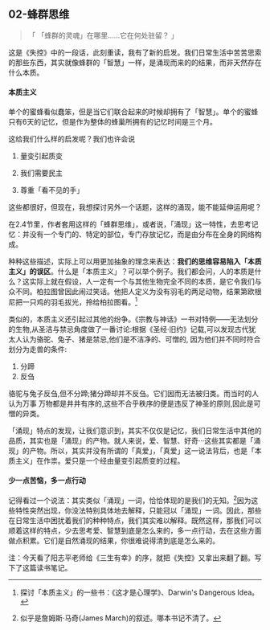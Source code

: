 ## 02-蜂群思维

> 「 「蜂群的灵魂」在哪里......它在何处驻留？ 」

这是《失控》中的一段话，此刻重读，我有了新的启发。我们日常生活中苦苦思索的那些东西，其实就像蜂群的「智慧」一样，是涌现而来的的结果，而非天然存在什么本质。

#### 本质主义

单个的蜜蜂看似蠢笨，但是当它们联合起来的时候却拥有了「智慧」。单个的蜜蜂只有6天的记忆，但是作为整体的蜂巢所拥有的记忆时间是三个月。

这给我们什么样的启发呢？我们也许会说

1. 量变引起质变
2. 我们需要民主

3. 尊重「看不见的手」

这些都很好，但现在，我想探讨另外一个话题，这样的涌现，能不能延伸运用呢？



在2.4节里，作者套用这样的「蜂群思维」，或者说，「涌现」这一特性，去思考记忆：并没有一个专门的、特定的部位，专门存放记忆，而是由分布在全身的网络构成。

种种这些描述，实际上可以用更加抽象的理念来表达：**我们的思维容易陷入「本质主义」的误区**。什么是「本质主义」？可以举个例子。我们都会问，人的本质是什么？这实际上就在假设，人一定有一个与其他生物完全不同的本质，是它令我们与众不同。柏拉图曾因此闹过笑话。他把人定义为没有羽毛的两足动物，结果第欧根尼把一只鸡的羽毛拔光，拎给柏拉图看。[^1]

类似的，本质主义还引起过其他的纷争。《宗教与神话》一书对特例——无法划分的生物,从圣洁与禁忌角度做了一番讨论:根据《圣经·旧约》记载,可以发现古代犹太人认为骆驼、兔子、猪是禁忌,他们是不洁净的、可憎的, 因为他们并不同时符合划分为走兽的条件:

1. 分蹄
2. 反刍

骆驼与兔子反刍,但不分蹄;猪分蹄却并不反刍。它们因而无法被归类。而当时的人认为万事万物都是井井有序的,这些不合乎秩序的便是违反了神圣的原则,因此是可憎的异类。



「涌现」特点的发现，让我们意识到，其实不仅仅是记忆，我们日常生活中其他的品质，其实也是「涌现」的产物。就人来说，爱、智慧、好奇···这些其实都是「涌现」的产物。所以，其实并没有所谓的「真爱」，「真爱」这一说法背后，也是「本质主义」在作祟。爱只是一个经由量变引起质变的过程。

#### 少一点苦恼，多一点行动

记得看过一个说法：其实类似「涌现」一词，恰恰体现的是我们的无知。[^2]因为这些特性突然出现，你没法特别具体地去解释，只能冠以「涌现」一词。因此，那些在日常生活中困扰着我们的种种特点，我们其实难以解释。既然这样，那我们可以顺着这样的特点，少去思考爱、智慧到底是怎么来的，多一点行动，去在这些方面做点积累。它们是自然涌现的结果，你很难说得清到底是怎么来的。

注：今天看了阳志平老师给《三生有幸》的序，就把《失控》又拿出来翻了翻。写下了这篇读书笔记。

[^1]: 探讨「本质主义」的一些书：《这才是心理学》、Darwin's Dangerous Idea。

[^2]: 似乎是詹姆斯·马奇\(James March\)的叙述。哪本书记不清了。

